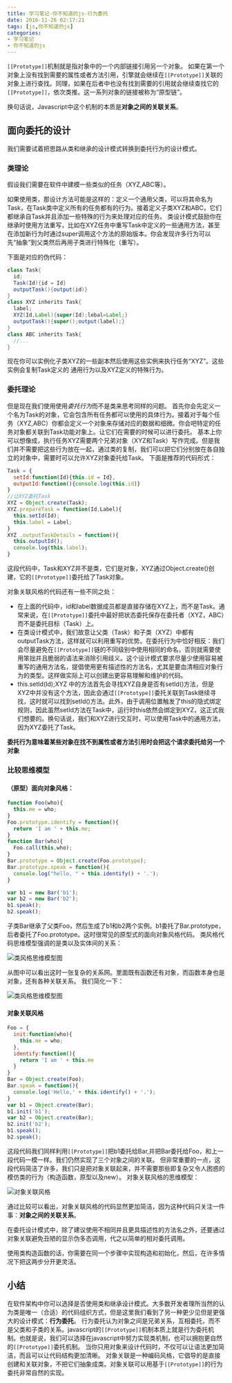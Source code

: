 ```yaml
---
title: 学习笔记-你不知道的js-行为委托
date: 2016-11-26 02:17:21
tags: [js,你不知道的js]
categories:
- 学习笔记
- 你不知道的js
---
```


`[[Prototype]]`机制就是指对象中的一个内部链接引用另一个对象。
如果在第一个对象上没有找到需要的属性或者方法引用，引擎就会继续在`[[Prototype]]`关联的对象上进行查找。同理，如果在后者中也没有找到需要的引用就会继续查找它的`[[Prototype]]`，依次类推。这一系列对象的链接被称为“原型链”。

换句话说，Javascript中这个机制的本质是**对象之间的关联关系**。

<!--more-->

## 面向委托的设计
我们需要试着把思路从类和继承的设计模式转换到委托行为的设计模式。

### 类理论
假设我们需要在软件中建模一些类似的任务（XYZ,ABC等）。

如果使用类，那设计方法可能是这样的：定义一个通用父类，可以将其命名为Task，在Task类中定义所有的任务都有的行为。接着定义子类XYZ和ABC，它们都继承自Task并且添加一些特殊的行为来处理对应的任务。
类设计模式鼓励你在继承时使用方法重写，比如在XYZ任务中重写Task中定义的一些通用方法，甚至在添加新行为时通过super调用这个方法的原始版本。你会发现许多行为可以先“抽象”到父类然后再用子类进行特殊化（重写）。

下面是对应的伪代码：

```java
class Task{
  id;
  Task(Id){id = Id}
  outputTask(){output(id)}
}
class XYZ inherits Task{
  label;
  XYZ(Id,Label){super(Id);lebal=Label;}
  outputTask(){super();output(label);}
}
class ABC inherits Task{
  //...
}
```

现在你可以实例化子类XYZ的一些副本然后使用这些实例来执行任务“XYZ”。这些实例会复制Task定义的 通用行为以及XYZ定义的特殊行为。

### 委托理论
但是现在我们使用使用*委托行为*而不是类来思考同样的问题。
首先你会先定义一个名为Task的对象，它会包含所有任务都可以使用的具体行为。接着对于每个任务（XYZ,ABC）你都会定义一个对象来存储对应的数据和细微。你会吧特定的任务对象都关联到Task功能对象上。让它们在需要的时候可以进行委托。
基本上你可以想像成，执行任务XYZ需要两个兄弟对象（XYZ和Task）写作完成。但是我们并不需要把这些行为放在一起，通过类的复制，我们可以把它们分别放在各自独立的对象中，需要时可以允许XYZ对象委托给Task。
下面是推荐的代码形式：

```js
Task = {
  setId:function(Id){this.id = Id},
  outputId:function(){console.log(this.id)}
}
//让XYZ委托Task
XYZ = Object.create(Task);
XYZ.prepareTask = function(Id,Label){
  this.setId(Id);
  this.label = Label;
}
XYZ .outputTaskDetails = function(){
  this.outputId();
  console.log(this.label);
}
```

这段代码中，Task和XYZ并不是类，它们是对象，XYZ通过Object.create()创建，它的`[[Prototype]]`委托给了Task对象。

对象关联风格的代码还有一些不同之处：
* 在上面的代码中，id和label数据成员都是直接存储在XYZ上，而不是Task。通常来说，在`[[Prototype]]`委托中最好把状态委托保存在委托者（XYZ，ABC）而不是委托目标（Task）上。
* 在类设计模式中，我们故意让父类（Task）和子类（XYZ）中都有outputTask方法，这样就可以利用重写的优势。在委托行为中恰好相反：我们会尽量避免在`[[Prototype]]`链的不同级别中使用相同的命名，否则就需要使用笨拙并且脆弱的语法来消除引用歧义。这个设计模式要求尽量少使用容易被重写的通用方法名，提倡使用更有描述性的方法名，尤其是要血清相应对象行为的类型。这样做实际上可以创建出更容易理解和维护的代码。
* this.setId(Id);XYZ 中的方法首先会寻找XYZ自身是否有setId()方法，但是XYZ中并没有这个方法，因此会通过`[[Prototype]]`委托关联到Task继续寻找，这时就可以找到setId()方法。此外，由于调用位置触发了this的隐式绑定规则，因此虽然setId方法在Task中，运行时this依然会绑定到XYZ，这正式我们想要的。换句话说，我们和XYZ进行交互时，可以使用Task中的通用方法，因为XYZ委托了Task。

**委托行为意味着某些对象在找不到属性或者方法引用时会把这个请求委托给另一个对象**

### 比较思维模型
#### （原型）面向对象风格：

```js
function Foo(who){
  this.me = who;
}
Foo.prototype.identify = function(){
  return 'I am ' + this.me;
}
function Bar(who){
  Foo.call(this,who);
}
Bar.prototype = Object.create(Foo.prototype);
Bar.prototype.speak = function(){
  console.log("hello, " + this.identify() + '.');
}

var b1 = new Bar('b1');
var b2 = new Bar('b2');
b1.speak();
b2.speak();
```

子类Bar继承了父类Foo，然后生成了b1和b2两个实例。b1委托了Bar.prototype，后者委托了Foo.prototype。这时很常见的原型式的面向对象风格代码。
类风格代码思维模型强调的是类以及实体间的关系：

![类风格思维模型图](https://img001-10042971.cos.ap-shanghai.myqcloud.com/blog/class_style_oo.png)

从图中可以看出这时一张复杂的关系网。里面既有函数还有对象，而函数本身也是对象，还有各种关联关系。
我们简化一下：

![类风格思维模型图](https://img001-10042971.cos.ap-shanghai.myqcloud.com/blog/class_style_oo2.png)

#### 对象关联风格

```js
Foo = {
  init:function(who){
    this.me = who;
  },
  identify:function(){
    return 'I am ' + this.me
  }
}
Bar = Object.create(Foo);
Bar.speak = function(){
  console.log('Hello,' + this.identify() + '.');
}
var b1 = Object.create(Bar);
b1.init('b1');
var b2 = Object.create(Bar);
b2.init('b2');
b1.speak();
b2.speak();
```

这段代码我们同样利用`[[Prototype]]`把b1委托给Bar,并把Bar委托给Foo，和上一段代码一模一样。我们仍然实现了三个对象之间的关联。
但非常重要的一点，这段代码简洁了许多，我们只是把对象关联起来，并不需要那些即复杂又令人困惑的模仿类的行为（构造函数，原型以及new）。
对象关联风格的思维模型：

![对象关联风格](https://img001-10042971.cos.ap-shanghai.myqcloud.com/blog/object_oo.png)

通过比较可以看出，对象关联风格的代码显然更加简洁，因为这种代码只关注一件事：**对象之间的关联关系**。

在委托设计模式中，除了建议使用不相同并且更具描述性的方法名之外，还要通过对象关联避免丑陋的显示伪多态调用，代之以简单的相对委托调用。

使用类构造函数的话，你需要在同一个步骤中实现构造和初始化，然后，在许多情况下把这两步分开更灵活。

## 小结
在软件架构中你可以选择是否使用类和继承设计模式。大多数开发者理所当然的认为类是唯一（合适）的代码组织方式，但是这里我们看到了另一种更少见但是更强大的设计模式：**行为委托**。
行为委托认为对象之间是兄弟关系，互相委托，而不是父类和子类的关系。javascript的`[[Prototype]]`机制本质上就是行为委托机制。也就是说，我们可以选择在javascript中努力实现类机制，也可以拥抱更自然的`[[Prototype]]`委托机制。
当你只用对象来设计代码时，不仅可以让语法更加简洁，而且可以让代码结构更加清晰。
对象关联是一种编码风格，它倡导的是直接创建和关联对象，不把它们抽象成类。对象关联可以用基于`[[Prototype]]`的行为委托非常自然的实现。
